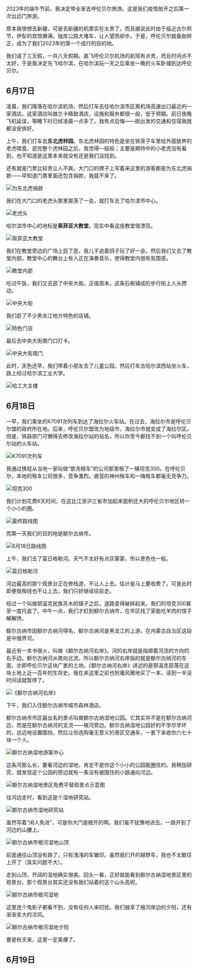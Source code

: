 2023年的端午节前，我决定带全家去呼伦贝尔旅游。这是我们疫情放开之后第一次出远门旅游。

原本我很想去新疆，可是去新疆的机票实在太贵了。而且据说此时由于临近古尔邦节，伊犁的宾馆爆满，独库公路大堵车，让人望而却步。于是，呼伦贝尔就备胎转正，成为了我们2023年的第一个成行的目的地。

我们请了三天假，一共八天假期。直飞呼伦贝尔机场的航班有点贵，而且时间点不太好，于是我决定先飞哈尔滨，在哈尔滨玩一天之后乘坐一晚的火车卧铺到达呼伦贝尔。

## 6月17日

凌晨，我们降落在哈尔滨机场，然后打车去往哈尔滨市区离机场高速出口最近的一家酒店。这家酒店叫做兰卡精致酒店，设施和服务都很一般，低于预期。前日夜晚飞机延误，等睡下时已经凌晨一点多了。我有点后悔——刚出发的交通和住宿我就都没安排好。

上午，我们打车去**东北虎林园**。东北虎林园的特色是坐在铁笼子车里给外面放养的老虎喂食。逛完整个虎林园之后，我觉得一般般；主要是期待中的小老虎没有看到，也不知道是这里本来就没有还是我们没找到。

还有就是门票比较贵让人不爽。大门口的牌子上写着来这里的游客都是为东北虎捐款——早知道门票里面还包含捐款，我就不来了。

![为东北虎捐款](./photos/为东北虎捐款.jpg)

我们在大门口的老虎头那里晃荡了一会，就打车去了哈尔滨市中心。

![老虎头](./photos/老虎头.jpeg)

哈尔滨市中心的地标是**索菲亚大教堂**。现实中看这座教堂很漂亮。

![索菲亚大教堂](./photos/索菲亚大教堂.jpeg)

我们在教堂旁边的广场上逛了逛，我儿子追着鸽子玩了好一会。然后我们又去了教堂内部。教堂中心的舞台上有人正在演奏音乐，使得教堂内很有氛围感。

![教堂内部](./photos/教堂内部.jpeg)

吃过午饭，我们又去逛了中央大街。正值周末，这条石板铺成的步行街上人头攒动。

![中央大街](./photos/中央大街.jpeg)

我们逛了不少黑龙江地方特色的店铺。

![特色门店](./photos/特色门店.jpeg)

最后去中央大街南门口打卡。

![中央大街南门](./photos/中央大街南门.jpeg)

此时，天色还早，我们带着小朋友去了儿童公园，然后打车去哈尔滨西站坐火车，路上经过哈尔滨工业大学。

![哈工大主楼](./photos/哈工大主楼.jpeg)

## 6月18日

一早，我们乘坐的K7091次列车到达了海拉尔火车站。在过去，海拉尔市是呼伦贝尔盟的政府所在地。后来，呼伦贝尔盟改为地级市，海拉尔市就变成了海拉尔区。但是，铁路部门可懒得去修改海拉尔站的站名，所以你至今都找不到一个叫呼伦贝尔站的火车站。

![K7091次列车](./photos/K7091次列车.jpeg)

我通过携程从当地一家叫做“歆尧租车”的公司那里租了一辆坦克300。在呼伦贝尔，本地的租车公司很多，竞争激烈。直营的神州租车和一嗨租车都毫无竞争力。

![坦克300](./photos/坦克300.jpeg)

我们计划花费6天时间，在这比江浙沪三省市加起来面积还大的呼伦贝尔地区转一个小小的圈。

![最终路线图](./photos/最终路线图.png)

而第一天我们的目的地是额尔古纳市。

![6月18日路线图](./photos/6月18日路线图.png)

上午，我们去了莫日格勒河。天气不太好有点灰蒙蒙，所以景色也一般。

![莫日格勒河](./photos/莫日格勒河.jpeg)

河边最高的那个观景台正在修栈道，不让人上去。估计是马上要收费了。可是此时即便我掏钱也不让上去，我们只好继续往前走。

经过一个叫做鄂温克民族苏木的镇子之后，道路变得破碎起来。我们的坦克300甚至一度托底了。中午一点，我们才赶到额尔古纳市，在市区找了家能吃羊肉的馆子解解馋。

额尔古纳市因额尔古纳河得名，额尔古纳河是黑龙江的上游，在内蒙古自治区这段是中俄界河。

最近有一本书很火，叫做《额尔古纳河右岸》。河的右岸就是指顺着河流的方向的右手边。额尔古纳河从南向北流，所以额尔古纳河右岸指的就是额尔古纳河的东面，亦即呼伦贝尔这块广袤的土地。《额尔古纳河右岸》讲述的是鄂温克部落在这块土地上近一百年的生存史。我在来这里之前也附庸风雅地买了一本，读到一半没时间读就暂停了。

![《额尔古纳河右岸》](./photos/额尔古纳河右岸.jpg)

下午，我们入住额尔古纳市城市森林酒店。

额尔古纳市市区最出名的景点叫做额尔古纳湿地公园。它其实并不是在额尔古纳河边，而是在额尔古纳河的支流——根河旁边。额尔古纳湿地公园好的不学尽学坏的，远远地设置围挡，然后让你选购毫无意义的景区交通车，一套下来收你六七十块一个人。

![额尔古纳湿地游客中心](./photos/额尔古纳湿地游客中心.jpeg)

这条河那么长，要看河边的湿地，肯定不是你这个小小的公园能圈住的。我稍加研究，就发现这个公园的旁边就有一条没有被围住的小路通向河边。

![额尔古纳湿地景区免费平替观景点示意图](./photos/额尔古纳湿地景区免费平替观景点示意图.png)

往河边走时，看到这是个湿地研究站。

![额尔古纳市湿地研究站](./photos/额尔古纳市湿地研究站.jpeg)

虽然写着“闲人免进”，可是你大门是敞开的啊。我们毫不犹豫地进去，一路开到了河边的山腰上。

![额尔古纳市根河湿地山顶](./photos/额尔古纳市根河湿地山顶.jpeg)

前面通往山顶没有路了，只有浅浅的车辙印。虽然我们开的越野车，我也不太敢往上开了（其实问题不大）。

走到山顶，开阔的湿地确实很美。回头一看，正好就能看到额尔古纳湿地景区里的观景台，那个观景台其实还没有我们站着的这个山头高呢。

![额尔古纳市根河湿地](./photos/额尔古纳市根河湿地.jpeg)

这里连个鬼影子都看不到，没有任何人来叨扰。我们独享了根河岸边的夕阳，还有渐渐变大的凉风。

![额尔古纳市根河湿地夕阳](./photos/额尔古纳市根河湿地夕阳.jpeg)

要是秋天来，这里一定美爆了。

## 6月19日